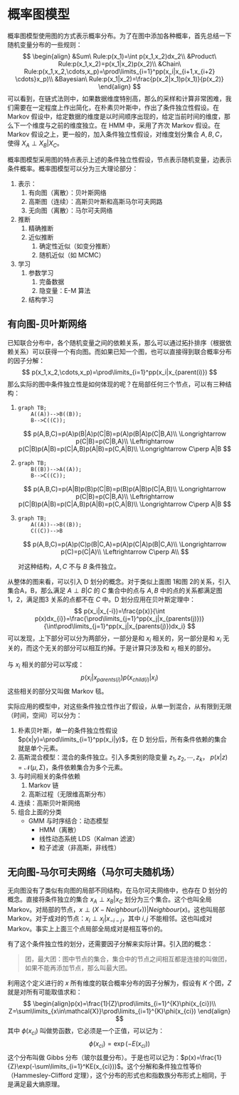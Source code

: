 # 概率图模型

概率图模型使用图的方式表示概率分布。为了在图中添加各种概率，首先总结一下随机变量分布的一些规则：
$$
\begin{align}
&Sum\ Rule:p(x_1)=\int p(x_1,x_2)dx_2\\
&Product\ Rule:p(x_1,x_2)=p(x_1|x_2)p(x_2)\\
&Chain\ Rule:p(x_1,x_2,\cdots,x_p)=\prod\limits_{i=1}^pp(x_i|x_{i+1,x_{i+2} \cdots}x_p)\\
&Bayesian\ Rule:p(x_1|x_2)=\frac{p(x_2|x_1)p(x_1)}{p(x_2)}
\end{align}
$$
可以看到，在链式法则中，如果数据维度特别高，那么的采样和计算非常困难，我们需要在一定程度上作出简化，在朴素贝叶斯中，作出了条件独立性假设。在 Markov 假设中，给定数据的维度是以时间顺序出现的，给定当前时间的维度，那么下一个维度与之前的维度独立。在 HMM 中，采用了齐次 Markov 假设。在 Markov 假设之上，更一般的，加入条件独立性假设，对维度划分集合 $A,B,C$，使得 $X_A\perp X_B|X_C$。

概率图模型采用图的特点表示上述的条件独立性假设，节点表示随机变量，边表示条件概率。概率图模型可以分为三大理论部分：

1.  表示：
    1.  有向图（离散）：贝叶斯网络
    2.  高斯图（连续）：高斯贝叶斯和高斯马尔可夫网路
    3.  无向图（离散）：马尔可夫网络
2.  推断
    1.  精确推断
    2.  近似推断
        1.  确定性近似（如变分推断）
        2.  随机近似（如 MCMC）
3.  学习
    1.  参数学习
        1.  完备数据
        2.  隐变量：E-M 算法
    2.  结构学习

## 有向图-贝叶斯网络

已知联合分布中，各个随机变量之间的依赖关系，那么可以通过拓扑排序（根据依赖关系）可以获得一个有向图。而如果已知一个图，也可以直接得到联合概率分布的因子分解：
$$
p(x_1,x_2,\cdots,x_p)=\prod\limits_{i=1}^pp(x_i|x_{parent(i)})
$$
那么实际的图中条件独立性是如何体现的呢？在局部任何三个节点，可以有三种结构：

1.  ```mermaid
    graph TB;
    	A((A))-->B((B));
    	B-->C((C));
    ```

    $$
    p(A,B,C)=p(A)p(B|A)p(C|B)=p(A)p(B|A)p(C|B,A)\\
    \Longrightarrow p(C|B)=p(C|B,A)\\
    \Leftrightarrow p(C|B)p(A|B)=p(C|A,B)p(A|B)=p(C,A|B)\\
    \Longrightarrow C\perp A|B
    $$

2.  ```mermaid
    graph TB;
    	B((B))-->A((A));
    	B-->C((C));
    ```

    $$
    p(A,B,C)=p(A|B)p(B)p(C|B)=p(B)p(A|B)p(C|A,B)\\
    \Longrightarrow p(C|B)=p(C|B,A)\\
    \Leftrightarrow p(C|B)p(A|B)=p(C|A,B)p(A|B)=p(C,A|B)\\
    \Longrightarrow C\perp A|B
    $$

3.  ```mermaid
    graph TB;
    	A((A))-->B((B));
    	C((C))-->B
    ```

    $$
    p(A,B,C)=p(A)p(C)p(B|C,A)=p(A)p(C|A)p(B|C,A)\\
    \Longrightarrow p(C)=p(C|A)\\
    \Leftrightarrow C\perp A\\
    $$

    对这种结构，$A,C$ 不与 $B$ 条件独立。

从整体的图来看，可以引入 D 划分的概念。对于类似上面图 1和图 2的关系，引入集合A，B，那么满足 $A\perp B|C$ 的 $C$ 集合中的点与 $A,B$  中的点的关系都满足图 1，2，满足图3 关系的点都不在 $C$ 中。D 划分应用在贝叶斯定理中：
$$
p(x_i|x_{-i})=\frac{p(x)}{\int p(x)dx_{i}}=\frac{\prod\limits_{j=1}^pp(x_j|x_{parents(j)})}{\int\prod\limits_{j=1}^pp(x_j|x_{parents(j)})dx_i}
$$
可以发现，上下部分可以分为两部分，一部分是和 $x_i$ 相关的，另一部分是和 $x_i$ 无关的，而这个无关的部分可以相互约掉。于是计算只涉及和 $x_i$ 相关的部分。

与 $x_i$ 相关的部分可以写成：
$$
p(x_i|x_{parents(i)})p(x_{child(i)}|x_i)
$$
这些相关的部分又叫做 Markov 毯。

实际应用的模型中，对这些条件独立性作出了假设，从单一到混合，从有限到无限（时间，空间）可以分为：

1.  朴素贝叶斯，单一的条件独立性假设 $p(x|y)=\prod\limits_{i=1}^pp(x_i|y)$，在 D 划分后，所有条件依赖的集合就是单个元素。
2.  高斯混合模型：混合的条件独立。引入多类别的隐变量 $z_1, z_2,\cdots,z_k$， $p(x|z)=\mathcal{N}(\mu,\Sigma)$，条件依赖集合为多个元素。
3.  与时间相关的条件依赖
    1.  Markov 链
    2.  高斯过程（无限维高斯分布）
4.  连续：高斯贝叶斯网络
5.  组合上面的分类
    *   GMM 与时序结合：动态模型
        *   HMM（离散）
        *   线性动态系统 LDS（Kalman 滤波）
        *   粒子滤波（非高斯，非线性）

## 无向图-马尔可夫网络（马尔可夫随机场）

无向图没有了类似有向图的局部不同结构，在马尔可夫网络中，也存在 D 划分的概念。直接将条件独立的集合 $x_A\perp x_B|x_C$ 划分为三个集合。这个也叫全局 Markov。对局部的节点，$x\perp (X-Neighbour(\mathcal{x}))|Neighbour(x)$。这也叫局部 Markov。对于成对的节点：$x_i\perp x_j|x_{-i-j}$，其中 $i,j$ 不能相邻。这也叫成对 Markov。事实上上面三个点局部全局成对是相互等价的。

有了这个条件独立性的划分，还需要因子分解来实际计算。引入团的概念：

>   团，最大团：图中节点的集合，集合中的节点之间相互都是连接的叫做团，如果不能再添加节点，那么叫最大团。

利用这个定义进行的 $x$ 所有维度的联合概率分布的因子分解为，假设有 $K$ 个团，$Z$ 就是对所有可能取值求和：
$$
\begin{align}p(x)=\frac{1}{Z}\prod\limits_{i=1}^{K}\phi(x_{ci})\\
Z=\sum\limits_{x\in\mathcal{X}}\prod\limits_{i=1}^{K}\phi(x_{ci})
\end{align}
$$
其中 $\phi(x_{ci})$ 叫做势函数，它必须是一个正值，可以记为：
$$
\phi(x_{ci})=\exp(-E(x_{ci}))
$$
这个分布叫做 Gibbs 分布（玻尔兹曼分布）。于是也可以记为：$p(x)=\frac{1}{Z}\exp(-\sum\limits_{i=1}^KE(x_{ci}))$。这个分解和条件独立性等价（Hammesley-Clifford 定理），这个分布的形式也和指数族分布形式上相同，于是满足最大熵原理。

